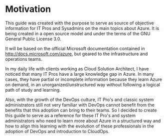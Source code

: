 # Motivation

This guide was created with the purpose to serve as source of objective information for IT Pros and Sysadmins on the main topics about Azure. It is being created in a open source model and under the terms of the GNU General Public License 3.0.

It will be based on the official Microsoft documentation contained in http://docs.microsoft.com/azure, but geared to the infrastructure and operations teams.

In my daily life with clients working as Cloud Solution Architect, I have noticed that many IT Pros have a large knowledge gap in Azure. In many cases, they have partial or incomplete information because they learn Azure on demand, in an unorganized/unstructured way without following a logical path of study and learning.

Also, with the growth of the DevOps culture, IT Pro's and classic system administrators still not very familiar with DevOps cannot benefit from the benefits that this adoption can bring to their teams. So I decided to create this guide to serve as a reference for these IT Pro's and system administrators who need to learn more about Azure in a structured way and how to align this learning with the evolution of these professionals in the adoption of DevOps and introduction to CloudOps.
